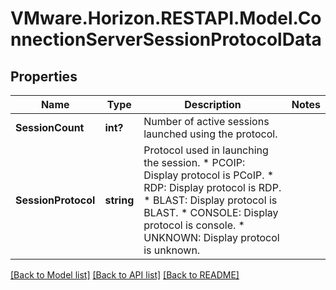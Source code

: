 # VMware.Horizon.RESTAPI.Model.ConnectionServerSessionProtocolData
## Properties

Name | Type | Description | Notes
------------ | ------------- | ------------- | -------------
**SessionCount** | **int?** | Number of active sessions launched using the protocol. | 
**SessionProtocol** | **string** | Protocol used in launching the session. * PCOIP: Display protocol is PCoIP. * RDP: Display protocol is RDP. * BLAST: Display protocol is BLAST. * CONSOLE: Display protocol is console. * UNKNOWN: Display protocol is unknown. | 

[[Back to Model list]](../README.md#documentation-for-models) [[Back to API list]](../README.md#documentation-for-api-endpoints) [[Back to README]](../README.md)

